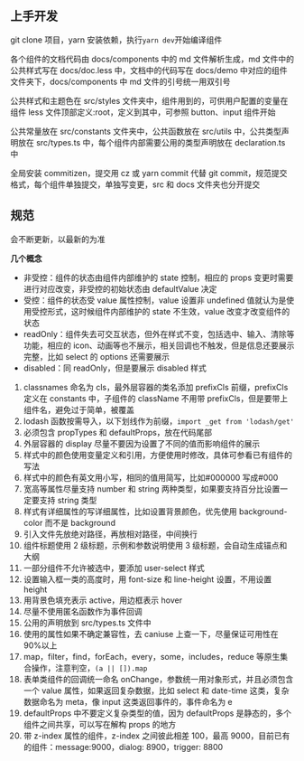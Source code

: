 ## 上手开发

git clone 项目，yarn 安装依赖，执行`yarn dev`开始编译组件

各个组件的文档代码由 docs/components 中的 md 文件解析生成，md 文件中的公共样式写在 docs/doc.less 中，文档中的代码写在 docs/demo 中对应的组件文件夹下，docs/components 中 md 文件的引号统一用双引号

公共样式和主题色在 src/styles 文件夹中，组件用到的，可供用户配置的变量在组件 less 文件顶部定义:root，定义到其中，可参照 button、input 组件开始

公共常量放在 src/constants 文件夹中，公共函数放在 src/utils 中，公共类型声明放在 src/types.ts 中，每个组件内部需要公用的类型声明放在 declaration.ts 中

全局安装 commitizen，提交用 cz 或 yarn commit 代替 git commit，规范提交格式，每个组件单独提交，单独写变更，src 和 docs 文件夹也分开提交

## 规范

会不断更新，以最新的为准

**几个概念**

- 非受控：组件的状态由组件内部维护的 state 控制，相应的 props 变更时需要进行对应改变，非受控的初始状态由 defaultValue 决定
- 受控：组件的状态受 value 属性控制，value 设置非 undefined 值就认为是使用受控形式，这时候组件内部维护的 state 不生效，value 改变才改变组件的状态
- readOnly：组件失去可交互状态，但外在样式不变，包括选中、输入、清除等功能，相应的 icon、动画等也不展示，相关回调也不触发，但是信息还要展示完整，比如 select 的 options 还需要展示
- disabled：同 readOnly，但是要展示 disabled 样式

1. classnames 命名为 cls，最外层容器的类名添加 prefixCls 前缀，prefixCls 定义在 constants 中，子组件的 className 不用带 prefixCls，但是要带上组件名，避免过于简单，被覆盖
2. lodash 函数按需导入，以下划线作为前缀，`import _get from 'lodash/get'`
3. 必须包含 propTypes 和 defaultProps，放在代码尾部
4. 外层容器的 display 尽量不要因为设置了不同的值而影响组件的展示
5. 样式中的颜色使用变量定义和引用，方便使用时修改，具体可参看已有组件的写法
6. 样式中的颜色有英文用小写，相同的值用简写，比如#000000 写成#000
7. 宽高等属性尽量支持 number 和 string 两种类型，如果要支持百分比设置一定要支持 string 类型
8. 样式有详细属性的写详细属性，比如设置背景颜色，优先使用 background-color 而不是 background
9. 引入文件先放绝对路径，再放相对路径，中间换行
10. 组件标题使用 2 级标题，示例和参数说明使用 3 级标题，会自动生成锚点和大纲
11. 一部分组件不允许被选中，要添加 user-select 样式
12. 设置输入框一类的高度时，用 font-size 和 line-height 设置，不用设置 height
13. 用背景色填充表示 active，用边框表示 hover
14. 尽量不使用匿名函数作为事件回调
15. 公用的声明放到 src/types.ts 文件中
16. 使用的属性如果不确定兼容性，去 caniuse 上查一下，尽量保证可用性在 90%以上
17. map，filter，find，forEach，every，some，includes，reduce 等原生集合操作，注意判空，`(a || []).map`
18. 表单类组件的回调统一命名 onChange，参数统一用对象形式，并且必须包含一个 value 属性，如果返回复杂数据，比如 select 和 date-time 这类，复杂数据命名为 meta，像 input 这类返回事件的，事件命名为 e
19. defaultProps 中不要定义复杂类型的值，因为 defaultProps 是静态的，多个组件之间共享，可以写在解构 props 的地方
20. 带 z-index 属性的组件，z-index 之间彼此相差 100，最高 9000，目前已有的组件：message:9000，dialog: 8900，trigger: 8800
